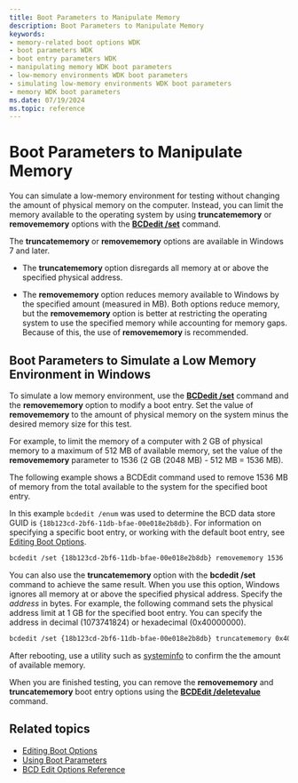 ```yaml
---
title: Boot Parameters to Manipulate Memory
description: Boot Parameters to Manipulate Memory
keywords:
- memory-related boot options WDK
- boot parameters WDK
- boot entry parameters WDK
- manipulating memory WDK boot parameters
- low-memory environments WDK boot parameters
- simulating low-memory environments WDK boot parameters
- memory WDK boot parameters
ms.date: 07/19/2024
ms.topic: reference
---
```


# Boot Parameters to Manipulate Memory

You can simulate a low-memory environment for testing without changing the amount of physical memory on the computer. Instead, you can limit the memory available to the operating system by using **truncatememory** or **removememory** options with the [**BCDedit /set**](./bcdedit--set.md) command.

The **truncatememory** or **removememory** options are available in Windows 7 and later.

- The **truncatememory** option disregards all memory at or above the specified physical address.

- The **removememory** option reduces memory available to Windows by the specified amount (measured in MB). Both options reduce memory, but the **removememory** option is better at restricting the operating system to use the specified memory while accounting for memory gaps. Because of this, the use of **removememory** is recommended.

## Boot Parameters to Simulate a Low Memory Environment in Windows

To simulate a low memory environment, use the [**BCDedit /set**](./bcdedit--set.md) command and the **removememory** option to modify a boot entry. Set the value of **removememory** to the amount of physical memory on the system minus the desired memory size for this test.

For example, to limit the memory of a computer with 2 GB of physical memory to a maximum of 512 MB of available memory, set the value of the **removememory** parameter to 1536 (2 GB (2048 MB) - 512 MB = 1536 MB).

The following example shows a BCDEdit command used to remove 1536 MB of memory from the total available to the system for the specified boot entry.

In this example `bcdedit /enum`  was used to determine the BCD data store GUID is `{18b123cd-2bf6-11db-bfae-00e018e2b8db}`. For information on specifying a specific boot entry, or working with the default boot entry, see [Editing Boot Options](editing-boot-options.md).

```txt
bcdedit /set {18b123cd-2bf6-11db-bfae-00e018e2b8db} removememory 1536
```

You can also use the **truncatememory** option with the **bcdedit /set** command to achieve the same result. When you use this option, Windows ignores all memory at or above the specified physical address. Specify the *address* in bytes. For example, the following command sets the physical address limit at 1 GB for the specified boot entry. You can specify the address in decimal (1073741824) or hexadecimal (0x40000000).

```txt
bcdedit /set {18b123cd-2bf6-11db-bfae-00e018e2b8db} truncatememory 0x40000000
```

After rebooting, use a utility such as [systeminfo](/windows-server/administration/windows-commands/systeminfo) to confirm the the amount of available memory.

When you are finished testing, you can remove the **removememory** and **truncatememory** boot entry options using the [**BCDEdit /deletevalue**](./bcdedit--deletevalue.md) command.

## Related topics

- [Editing Boot Options](editing-boot-options.md)
- [Using Boot Parameters](using-boot-parameters.md)
- [BCD Edit Options Reference](bcd-boot-options-reference.md)
